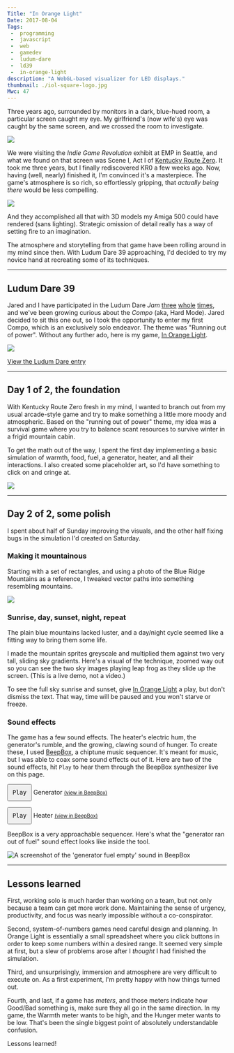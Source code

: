 ```yaml
---
Title: "In Orange Light"
Date: 2017-08-04
Tags:
 -  programming
 -  javascript
 -  web
 -  gamedev
 -  ludum-dare
 -  ld39
 -  in-orange-light
description: "A WebGL-based visualizer for LED displays."
thumbnail: ./iol-square-logo.jpg
Mwc: 47
---
```


Three years ago, surrounded by monitors in a dark, blue-hued room, a particular screen caught my eye.  My girlfriend's (now wife's) eye was caught by the same screen, and we crossed the room to investigate.

<img src="kr0-emp.jpg">

We were visiting the *Indie Game Revolution* exhibit at EMP in Seattle, and what we found on that screen was Scene I, Act I of [Kentucky Route Zero][kr0].  It took me three years, but I finally rediscovered KR0 a few weeks ago.  Now, having (well, nearly) finished it, I'm convinced it's a masterpiece.  The game's atmosphere is so rich, so effortlessly gripping, that *actually being there* would be less compelling.

<img src="kr0.jpg">

And they accomplished all that with 3D models my Amiga 500 could have rendered (sans lighting).  Strategic omission of detail really has a way of setting fire to an imagination.

The atmosphere and storytelling from that game have been rolling around in my mind since then.  With Ludum Dare 39 approaching, I'd decided to try my novice hand at recreating some of its techniques.

---

## Ludum Dare 39

Jared and I have participated in the Ludum Dare *Jam* [three][ld35] [whole][ld37] [times][ld38], and we've been growing curious about the *Compo* (aka, Hard Mode).  Jared decided to sit this one out, so I took the opportunity to enter my first Compo, which is an exclusively solo endeavor.  The theme was "Running out of power".  Without any further ado, here is my game, [In Orange Light][iol].

<img src="in-orange-light-scenery.jpg">

[View the Ludum Dare entry][ldiol]

---

## Day 1 of 2, the foundation

With Kentucky Route Zero fresh in my mind, I wanted to branch out from my usual arcade-style game and try to make something a little more moody and atmospheric.  Based on the "running out of power" theme, my idea was a survival game where you try to balance scant resources to survive winter in a frigid mountain cabin.

To get the math out of the way, I spent the first day implementing a basic simulation of warmth, food, fuel, a generator, heater, and all their interactions.  I also created some placeholder art, so I'd have something to click on and cringe at.

<img src="placeholder-art.png">

---

## Day 2 of 2, some polish

I spent about half of Sunday improving the visuals, and the other half fixing bugs in the simulation I'd created on Saturday.

### Making it mountainous

Starting with a set of rectangles, and using a photo of the Blue Ridge Mountains as a reference, I tweaked vector paths into something resembling mountains.

<img src="making-mountains.gif">

### Sunrise, day, sunset, night, repeat

The plain blue mountains lacked luster, and a day/night cycle seemed like a fitting way to bring them some life.

<style type="text/css" rel="stylesheet">
#iol-sky-demo > canvas {
    margin: 0 auto;
}
</style>

<figure id="iol-sky-demo"></figure>

I made the mountain sprites greyscale and multiplied them against two very tall, sliding sky gradients.  Here's a visual of the technique, zoomed way out so you can see the two sky images playing leap frog as they slide up the screen. (This is a live demo, not a video.)

To see the full sky sunrise and sunset, give [In Orange Light][iol] a play, but don't dismiss the text.  That way, time will be paused and you won't starve or freeze.

### Sound effects

The game has a few sound effects.  The heater's electric hum, the generator's rumble, and the growing, clawing sound of hunger.  To create these, I used [BeepBox][bbox], a chiptune music sequencer.  It's meant for music, but I was able to coax some sound effects out of it.  Here are two of the sound effects, hit `Play` to hear them through the BeepBox synthesizer live on this page.

<div id="sfx" class="beside">
    <p>
        <button id="generator">Play</button> Generator  <small><a href="http://beepbox.co/#5s7k0l00e00t7m1a7g00j0i1r1w81445111f30222000d11000101c00023000h40000000v20214050o3000b8p1xkNVAWE6CCIdttddsB1xkn3qmrx-GabxL0">(view in BeepBox)</a></small>
    </p>
    <p>
        <button id="heater">Play</button> Heater  <small><a href="http://beepbox.co/#5s7k0l00e00t7m1a7g00j0i1r1w81445111f30222000d11000101c00023000h40000000v20214050o3000bgp1xkNVAWE6CCIdttddsB1xkn3qmrx-GabxL0">(view in BeepBox)</a></small>
    </p>
</div>

BeepBox is a very approachable sequencer.  Here's what the "generator ran out of fuel" sound effect looks like inside the tool.

<img src="generator-off.png" alt="A screenshot of the 'generator fuel empty' sound in BeepBox">

<style>
    #sfx button {
        padding: 10px;
        text-align: center;
        font-family: monospace;
    }
</style>

<script src="beepbox_synth.js"></script>
<script>
    var generator = new beepbox.Synth("5s7k0l00e00t7m1a7g00j0i1r1w81445111f30222000d11000101c00023000h40000000v20214050o3000b8p1xkNVAWE6CCIdttddsB1xkn3qmrx-GabxL0");
    var heater = new beepbox.Synth("5s7k0l00e00t7m1a7g00j0i1r1w81445111f30222000d11000101c00023000h40000000v20214050o3000bgp1xkNVAWE6CCIdttddsB1xkn3qmrx-GabxL0");

    var genEl = document.querySelector('#generator');
    var heatEl = document.querySelector('#heater');

    genEl.addEventListener('click', function () {
        if (generator.playing) {
            genEl.classList.remove('on');
            genEl.textContent = 'Play ';
            generator.pause();
        }
        else {
            genEl.classList.add('on');
            genEl.textContent = 'Pause';
            generator.play();
        }
    });
    heatEl.addEventListener('click', function () {
        if (heater.playing) {
            heatEl.classList.remove('on');
            heatEl.textContent = 'Play ';
            heater.pause();
        }
        else {
            heatEl.classList.add('on');
            heatEl.textContent = 'Pause';
            heater.play();
        }
    });
</script>

---

## Lessons learned

First, working solo is much harder than working on a team, but not only because a team can get more work done.  Maintaining the sense of urgency, productivity, and focus was nearly impossible without a co-conspirator.

Second, system-of-numbers games need careful design and planning.  In Orange Light is essentially a small spreadsheet where you click buttons in order to keep some numbers within a desired range.  It seemed very simple at first, but a slew of problems arose after I *thought* I had finished the simulation.

Third, and unsurprisingly, immersion and atmosphere are very difficult to execute on.  As a first experiment, I'm pretty happy with how things turned out.

Fourth, and last, if a game has *meters*, and those meters indicate how Good/Bad something is, make sure they all go in the same direction.  In my game, the Warmth meter wants to be high, and the Hunger meter wants to be low.  That's been the single biggest point of absolutely understandable confusion.

Lessons learned!

<!-- IOL sky demo -->
<script src="https://cdnjs.cloudflare.com/ajax/libs/lodash.js/4.17.4/lodash.min.js"></script>
<script src="https://cdnjs.cloudflare.com/ajax/libs/phaser-ce/2.8.2/phaser.min.js"></script>
<script src="https://cdnjs.cloudflare.com/ajax/libs/es6-promise/4.1.1/es6-promise.min.js"></script>
<script src="https://cdnjs.cloudflare.com/ajax/libs/fetch/2.0.3/fetch.min.js"></script>
<script src="lib/phaser-state-transition-plugin.min.js"></script>
<script src="js/config.js"></script>
<script src="js/sim.js"></script>
<script src="js/states/boot.js"></script>
<script src="js/states/preload.js"></script>
<script src="js/states/menu.js"></script>
<script src="js/states/play.js"></script>
<script src="js/game.js"></script>
<script src="js/main.js"></script>
<!-- /IOL sky demo -->

<img hidden src="images/big/loading-bar.png">
<img hidden src="images/sky.png">
<img hidden src="images/mountain.png">
<img hidden src="images/mountain1.png">
<img hidden src="images/mountain2.png">
<img hidden src="images/mountain3.png">
<img hidden src="images/mountain4.png">
<img hidden src="iol-square-logo.jpg">

[kr0]: http://kentuckyroutezero.com/
[iol]: http://scripta.co/in-orange-light/
[ldiol]: https://ldjam.com/events/ludum-dare/39/in-orange-light
[jared]: https://twitter.com/caramelcode
[ld35]: http://ludumdare.com/compo/ludum-dare-35/?action=preview&uid=91554
[ld37]: http://ludumdare.com/compo/ludum-dare-37/?action=preview&uid=91554
[ld38]: https://ldjam.com/events/ludum-dare/38/pity-about-earth
[bbox]: http://beepbox.co
